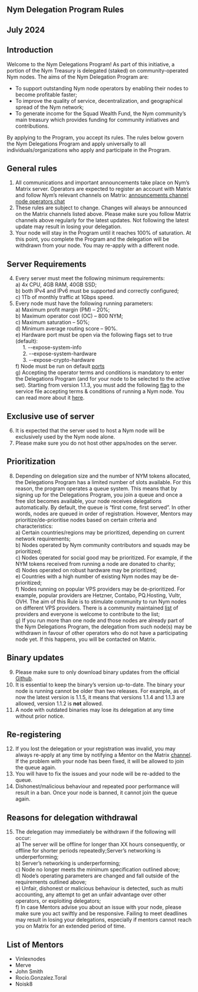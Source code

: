 ## Nym Delegation Program Rules
## July 2024
## Introduction
Welcome to the Nym Delegations Program! As part of this initiative, a portion of the Nym Treasury is delegated (staked) on community-operated Nym nodes. The aims of the Nym Delegation Program are: 
-  To support outstanding Nym node operators by enabling their nodes to become profitable faster; 
-  To improve the quality of service, decentralization, and geographical spread of the Nym network; 
-  To generate income for the Squad Wealth Fund, the Nym community’s main treasury which provides funding for community initiatives and contributions.

By applying to the Program, you accept its rules. The rules below govern the Nym Delegations Program and apply universally to all individuals/organizations who apply and participate in the Program.  

## General rules

1. All communications and important announcements take place on Nym’s Matrix server. Operators are expected to register an account with Matrix and follow Nym’s relevant channels on Matrix: [announcements channel](https://matrix.to/#/%23node-ops-announcements:nymtech.chat) [node operators chat](https://matrix.to/#/%23operators:nymtech.chat)
2. These rules are subject to change.  Changes will always be announced on the Matrix channels listed above. Please make sure you follow Matrix channels above regularly for the latest updates. Not following the latest update may result in losing your delegation.
3.  Your node will stay in the Program until it reaches 100% of saturation. At this point, you complete the Program and the delegation will be withdrawn from your node. You may re-apply with a different node. 

## Server Requirements
4. Every server must meet the following minimum requirements:<br>
        a) 4x CPU, 4GB RAM, 40GB SSD; <br>
        b) both IPv4 and IPv6 must be supported and correctly configured; <br>
        c) 1Tb of monthly traffic at 1Gbps speed.<br>
5. Every node must have the following running parameters:<br>
        a) Maximum profit margin (PM) – 20%;<br>
        b) Maximum operator cost (OC) – 800 NYM;<br>
        c) Maximum saturation – 50%;<br>
        d) Minimum average routing score – 90%.<br>
        e) Hardware port must be open via the following flags set to true (default):<br>
           &nbsp;&nbsp;&nbsp;&nbsp; 1. --expose-system-info <br>
           &nbsp;&nbsp;&nbsp;&nbsp; 2. --expose-system-hardware <br>
           &nbsp;&nbsp;&nbsp;&nbsp; 3. --expose-crypto-hardware <br>
        f) Node must be run on default [ports](https://nymtech.net/operators/nodes/maintenance.html#ports) <br>
	g) Accepting the operator terms and conditions is mandatory to enter the Delegations Program (and for your node to be selected to the active set). Starting from version 1.1.3, you must add the following [flag](https://nymtech.net/operators/nodes/setup.html#terms--conditions) to the service file accepting terms & conditions of running a Nym node. You can read more about it [here](https://nymtech.net/operators/toc.html).<br>

## Exclusive use of server

6. It is expected that the server used to host a Nym node will be exclusively used by the Nym node alone.
7. Please make sure you do not host other apps/nodes on the server.

## Prioritization

8. Depending on delegation size and the number of NYM tokens allocated, the Delegations Program has a limited number of slots available. For this reason, the program operates a queue system. This means that by signing up for the Delegations Program, you join a queue and once a free slot becomes available, your node receives delegations automatically. By default, the queue is “first come, first served”. In other words, nodes are queued in order of registration. However, Mentors may prioritize/de-prioritise nodes based on certain criteria and characteristics:<br>
    a) Certain countries/regions may be prioritized, depending on current network requirements;<br>
    b) Nodes operated by Nym community contributors and squads may be prioritized;<br>
    c) Nodes operated for social good may be prioritized. For example, if the NYM tokens received from running a node are donated to charity;<br>
    d) Nodes operated on robust hardware may be prioritized;<br>
    e) Countries with a high number of existing Nym nodes may be de-prioritized;<br>
    f) Nodes running on popular VPS providers may be de-prioritized. For example, popular providers are Hetzner, Contabo, PQ.Hosting, Vultr, OVH. The aim of this Rule is to stimulate community to run Nym nodes on different VPS providers. There is a community maintained [list](https://nymtech.net/operators/legal/isp-list.html) of providers and everyone is welcome to contribute to the list;<br>
    g) If you run more than one node and those nodes are already part of the Nym Delegations Program, the delegation from such node(s) may be withdrawn in favour of other operators who do not have a participating node yet. If this happens, you will be contacted on Matrix. <br>

## Binary updates

9. Please make sure to only download binary updates from the official [Github](https://github.com/nymtech/nym/releases).
10. It is essential to keep the binary’s version up-to-date. The binary your node is running cannot be older than two releases. For example, as of now the latest version is 1.1.5, it means that versions 1.1.4 and 1.1.3 are allowed, version 1.1.2 is **not** allowed.
11. A node with outdated binaries may lose its delegation at any time without prior notice.

## Re-registering

12. If you lost the delegation or your registration was invalid, you may always re-apply at any time by notifying a Mentor on the Matrix [channel](https://matrix.to/#/%23operators:nymtech.chat). If the problem with your node has been fixed, it will be allowed to join the queue again.
13. You will have to fix the issues and your node will be re-added to the queue.
14. Dishonest/malicious behaviour and repeated poor performance will result in a ban. Once your node is banned, it cannot join the queue again. 



## Reasons for delegation withdrawal

15. The delegation may immediately be withdrawn if the following will occur:<br>
        a) The server will be offline for longer than XX hours consequently, or offline for shorter periods repeatedly;Server’s networking is underperforming;<br>
        b) Server’s networking is underperforming;<br>
        c) Node no longer meets the minimum specification outlined above;<br>
        d) Node’s operating parameters are changed and  fall outside of the requirements outlined above;<br>
        e) Unfair, dishonest or malicious behaviour is detected, such as multi accounting, any attempt to get an unfair advantage over other operators, or exploiting delegators;<br>
	f) In case Mentors advise you about an issue with your node, please make sure you act swiftly and be responsive. Failing to meet deadlines may result in losing your delegations, especially if mentors cannot reach you on Matrix for an extended period of time.<br>

## List of Mentors

-    Vinlexnodes
-    Merve
-    John Smith
-    Rocio.Gonzalez.Toral
-    Noisk8
